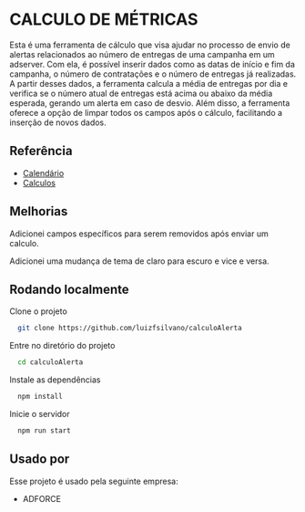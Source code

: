 
# CALCULO DE MÉTRICAS

Esta é uma ferramenta de cálculo que visa ajudar no processo de envio de alertas relacionados ao número de entregas de uma campanha em um adserver. Com ela, é possível inserir dados como as datas de início e fim da campanha, o número de contratações e o número de entregas já realizadas. A partir desses dados, a ferramenta calcula a média de entregas por dia e verifica se o número atual de entregas está acima ou abaixo da média esperada, gerando um alerta em caso de desvio. Além disso, a ferramenta oferece a opção de limpar todos os campos após o cálculo, facilitando a inserção de novos dados.


## Referência

 - [Calendário](https://acervolima.com/jquery-ui-selecionador-de-data/)
 - [Calculos](https://chat.openai.com/)


## Melhorias

Adicionei campos específicos para serem removidos após enviar um calculo.

Adicionei uma mudança de tema de claro para escuro e vice e versa.


## Rodando localmente

Clone o projeto

```bash
  git clone https://github.com/luizfsilvano/calculoAlerta
```

Entre no diretório do projeto

```bash
  cd calculoAlerta
```

Instale as dependências

```bash
  npm install
```

Inicie o servidor

```bash
  npm run start
```


## Usado por

Esse projeto é usado pela seguinte empresa:

- ADFORCE



